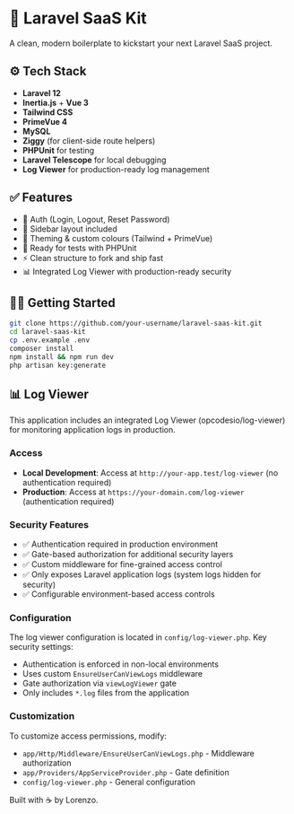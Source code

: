# 🚀 Laravel SaaS Kit

A clean, modern boilerplate to kickstart your next Laravel SaaS project.

## ⚙️ Tech Stack

- **Laravel 12**
- **Inertia.js** + **Vue 3**
- **Tailwind CSS**
- **PrimeVue 4**
- **MySQL**
- **Ziggy** (for client-side route helpers)
- **PHPUnit** for testing
- **Laravel Telescope** for local debugging
- **Log Viewer** for production-ready log management

## ✅ Features

- 🔐 Auth (Login, Logout, Reset Password)
- 🧱 Sidebar layout included
- 🎨 Theming & custom colours (Tailwind + PrimeVue)
- 🧪 Ready for tests with PHPUnit
- ⚡ Clean structure to fork and ship fast
- 📊 Integrated Log Viewer with production-ready security

## 🧑‍💻 Getting Started

```bash
git clone https://github.com/your-username/laravel-saas-kit.git
cd laravel-saas-kit
cp .env.example .env
composer install
npm install && npm run dev
php artisan key:generate
```

## 📊 Log Viewer

This application includes an integrated Log Viewer (opcodesio/log-viewer) for monitoring application logs in production.

### Access

- **Local Development**: Access at `http://your-app.test/log-viewer` (no authentication required)
- **Production**: Access at `https://your-domain.com/log-viewer` (authentication required)

### Security Features

- ✅ Authentication required in production environment
- ✅ Gate-based authorization for additional security layers
- ✅ Custom middleware for fine-grained access control
- ✅ Only exposes Laravel application logs (system logs hidden for security)
- ✅ Configurable environment-based access controls

### Configuration

The log viewer configuration is located in `config/log-viewer.php`. Key security settings:

- Authentication is enforced in non-local environments
- Uses custom `EnsureUserCanViewLogs` middleware
- Gate authorization via `viewLogViewer` gate
- Only includes `*.log` files from the application

### Customization

To customize access permissions, modify:
- `app/Http/Middleware/EnsureUserCanViewLogs.php` - Middleware authorization
- `app/Providers/AppServiceProvider.php` - Gate definition
- `config/log-viewer.php` - General configuration

Built with ☕ by Lorenzo.